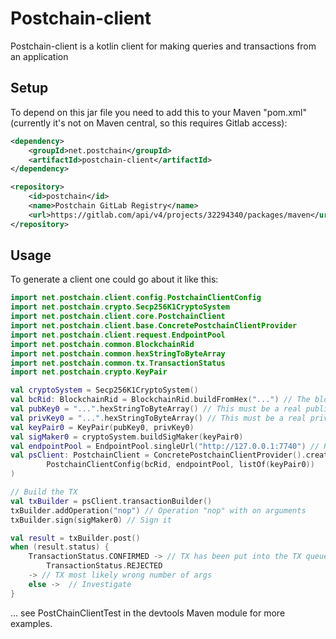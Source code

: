 # Postchain-client

Postchain-client is a kotlin client for making queries and transactions from an application

## Setup

To depend on this jar file you need to add this to your Maven "pom.xml" (currently it's not on Maven central, so this
requires Gitlab access):

```xml
<dependency>
    <groupId>net.postchain</groupId>
    <artifactId>postchain-client</artifactId>
</dependency>
```
```xml
<repository>
    <id>postchain</id>
    <name>Postchain GitLab Registry</name>
    <url>https://gitlab.com/api/v4/projects/32294340/packages/maven</url>
</repository>
```

## Usage

To generate a client one could go about it like this:

```kotlin
import net.postchain.client.config.PostchainClientConfig
import net.postchain.crypto.Secp256K1CryptoSystem
import net.postchain.client.core.PostchainClient
import net.postchain.client.base.ConcretePostchainClientProvider
import net.postchain.client.request.EndpointPool
import net.postchain.common.BlockchainRid
import net.postchain.common.hexStringToByteArray
import net.postchain.common.tx.TransactionStatus
import net.postchain.crypto.KeyPair

val cryptoSystem = Secp256K1CryptoSystem()
val bcRid: BlockchainRid = BlockchainRid.buildFromHex("...") // The blockchain RID of the chain (can be found in the logs when P.C. server starts) 
val pubKey0 = "...".hexStringToByteArray() // This must be a real public key
val privKey0 = "...".hexStringToByteArray() // This must be a real private key
val keyPair0 = KeyPair(pubKey0, privKey0)
val sigMaker0 = cryptoSystem.buildSigMaker(keyPair0)
val endpointPool = EndpointPool.singleUrl("http://127.0.0.1:7740") // Running P.C. server on localhost
val psClient: PostchainClient = ConcretePostchainClientProvider().createClient(
        PostchainClientConfig(bcRid, endpointPool, listOf(keyPair0))
)

// Build the TX 
val txBuilder = psClient.transactionBuilder()
txBuilder.addOperation("nop") // Operation "nop" with on arguments
txBuilder.sign(sigMaker0) // Sign it

val result = txBuilder.post()
when (result.status) {
    TransactionStatus.CONFIRMED -> // TX has been put into the TX queue of the Postchain server 
        TransactionStatus.REJECTED
    -> // TX most likely wrong number of args
    else ->  // Investigate
}
```
... see PostChainClientTest in the devtools Maven module for more examples.
